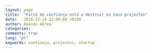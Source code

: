 ```yaml
---
layout: page
title:  "Falta de confiança está a destruir os teus projectos"
date:   2016-12-14 12:00:00 +0200
author: Amando Abreu
categories:
comments: true
lang: "pt"
keywords: confiança, projectos, startup
---
```



